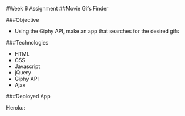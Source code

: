 #Week 6 Assignment
##Movie Gifs Finder

###Objective

* Using the Giphy API, make an app that searches for the desired gifs

###Technologies

* HTML
* CSS
* Javascript
* jQuery
* Giphy API
* Ajax

###Deployed App

Heroku:
